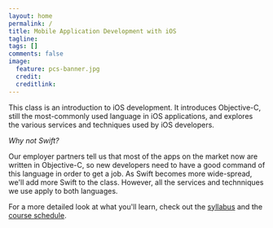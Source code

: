 ```yaml
---
layout: home
permalink: /
title: Mobile Application Development with iOS
tagline: 
tags: []
comments: false
image:
  feature: pcs-banner.jpg
  credit: 
  creditlink: 
---
```


This class is an introduction to iOS development. It introduces Objective-C, still the most-commonly used language in iOS applications, and explores the various services and techniques used by iOS developers.

*Why not Swift?*

Our employer partners tell us that most of the apps on the market now are written in Objective-C, so new developers need to have a good command of this language in order to get a job. As Swift becomes more wide-spread, we'll add more Swift to the class. However, all the services and technniques we use apply to both languages.


For a more detailed look at what you'll learn, check out the [syllabus](syllabus) and the [course schedule](schedule).





